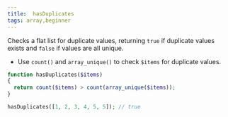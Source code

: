 ```yaml
---
title:  hasDuplicates
tags: array,beginner
---
```


Checks a flat list for duplicate values, returning `true` if duplicate values exists and `false` if values are all unique.

- Use `count()` and `array_unique()` to check `$items` for duplicate values.

```php
function hasDuplicates($items)
{
  return count($items) > count(array_unique($items));
}
```

```php
hasDuplicates([1, 2, 3, 4, 5, 5]); // true
```
